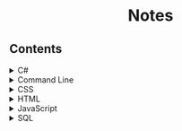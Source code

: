 <h1 align="center">Notes</h1>

## Contents

<details>
  <summary>C#</summary>
</details>

<details>
  <summary>Command Line</summary>

  - [Commands](https://github.com/kiyunkim/notes/blob/master/command%20line/commands.md)
  - [Exercises](https://github.com/kiyunkim/notes/blob/master/command%20line/exercises.md)
  - [General](https://github.com/kiyunkim/notes/blob/master/command%20line/general.md)
  - [Git](https://github.com/kiyunkim/notes/blob/master/command%20line/git.md)
</details>

<details>
  <summary>CSS</summary>

- [LESS](https://github.com/kiyunkim/notes/blob/master/css/less.md)
- [SASS](https://github.com/kiyunkim/notes/blob/master/css/sass.md)
</details>

<details>
  <summary>HTML</summary>

  - Elements
  - Headings
  - Resources
</details>

<details>
  <summary>JavaScript</summary>

  - [AngularJS](https://github.com/kiyunkim/notes/blob/master/javascript/angular)
  - [JSON, AJAX](https://github.com/kiyunkim/notes/tree/master/javascript/ajax%2Cjson)
  - Basics
  - Objects
  - Design Patterns
</details>

<details>
  <summary>SQL</summary>

  - Commands
  - Notes
</details>